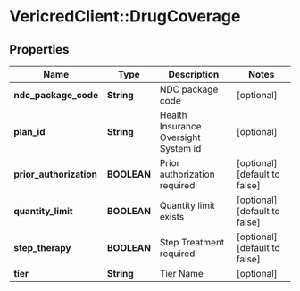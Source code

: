# VericredClient::DrugCoverage

## Properties
Name | Type | Description | Notes
------------ | ------------- | ------------- | -------------
**ndc_package_code** | **String** | NDC package code | [optional] 
**plan_id** | **String** | Health Insurance Oversight System id | [optional] 
**prior_authorization** | **BOOLEAN** | Prior authorization required | [optional] [default to false]
**quantity_limit** | **BOOLEAN** | Quantity limit exists | [optional] [default to false]
**step_therapy** | **BOOLEAN** | Step Treatment required | [optional] [default to false]
**tier** | **String** | Tier Name | [optional] 


